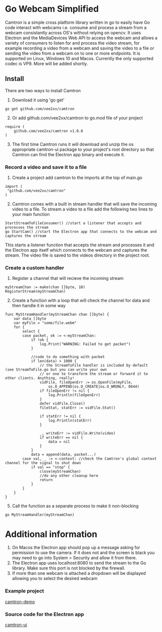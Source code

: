 # Go Webcam Simplified
Camtron is a simple cross platform library written in go to easily have Go code interact with webcams i.e. consume and process a stream from a webcam consistantly across OS's without relying on opencv. It uses Electron and the MediaDevices Web API to access the webcam and allows a variety of consumers to listen for and process the video stream, for example recording a video from a webcam and saving the video to a file or sending the video from a webcam on to one or more endpoints. It is supported on Linux, Windows 10 and Macos. Currently the only supported codec is VP9. More will be added shortly.

## Install
There are two ways to install Camtron
1. Download it using 'go get'
```
go get github.com/vee2xx/camtron
```
2. Or add github.com/vee2xx/camtron to go.mod file of your project
```
require (
	github.com/vee2xx/camtron v1.0.8
)
```
3. The first time Camtron runs it will download and unzip the os appropriate camtron-ui package to your project's root directory so that Camtron can find the Electron app binary and execute it.

### Record a video and save it to a file
1. Create a project add camtron to the imports at the top of main.go
```
import (
 "github.com/vee2xx/camtron"
)
```
2. Camtron comes with a built in stream handler that will save the incoming video to a file. To stream a video to a file add the following two lines to your main function
```
StartStreamToFileConsumer() //start a listener that accepts and processes the stream
go StartCam() //start the Electron app that connects to the webcam and captures the stream
```
This starts a listener function that accepts the stream and processes it and the Electron app itself which connects to the webcam and captures the stream. The video file is saved to the videos directory in the project root.

### Create a custom handler
1. Register a channel that will recieve the incoming stream
```
myStreamChan := make(chan []byte, 10)
RegisterStream(myStreamChan)
```
2. Create a function with a loop that will check the channel for data and then handle it in some way
```
func MyStreamHandler(myStreamChan chan []byte) {
	var data []byte
	var myFile = "some/file.webm"
	for {
		select {
		case packet, ok := <-myStreamChan:
			if !ok {
				log.Print("WARNING: Failed to get packet")
			}

			//code to do something with packet
			if len(data) > 1000 {
				// the StreamToFile handler is included by default (see StreamToFile.go but you can write your own
				// or one to transform the stream or forward it to other clients. Anything, really!
				vidFile, fileOpenErr := os.OpenFile(myFile,
					os.O_APPEND|os.O_CREATE|os.O_WRONLY, 0644)
				if fileOpenErr != nil {
					log.Println(fileOpenErr)
				}
				defer vidFile.Close()
				fileStat, statErr := vidFile.Stat()

				if statErr != nil {
					log.Println(statErr)
				}

				_, writeErr := vidFile.Write(video)
				if writeErr == nil {
					data = nil
				}
			}
			data = append(data, packet...)
		case val, _ := <-context: //check the Camtron's global context channel for the signal to shut down
			if val == "stop" {
				close(myStreamChan)
				//do any other cleanup here
				return
			}
		}
	}
}
```
5. Call the function as a separate process to make it non-blocking
```
go MyStreamHandler(myStreamChan)
```

# Additional information
1. On Macos the Electron app should pop up a message asking for permission to use the camera. If it does not and the screen is black you may need to go into System > Security and allow it from there.
2. The Electron app uses localhost:8080 to send the stream to the Go library. Make sure this port is not blocked by the firewall.
3. If more than one webcam is attached a dropdown will be displayed allowing you to select the desired webcam

### Example project
[camtron-demo](https://github.com/vee2xx/camtron-demo)

### Source code for the Electron app
[camtron-ui](https://github.com/vee2xx/camtron-ui)
